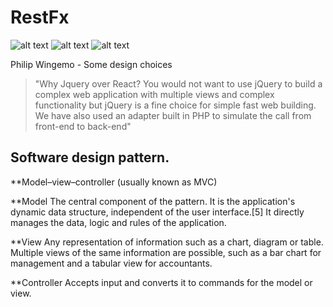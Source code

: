 # RestFx

![alt text](https://img.shields.io/badge/-Jquery-blue) 
![alt text](https://img.shields.io/badge/-PHP-blue)
![alt text](https://img.shields.io/badge/-Bootstrap-blue)

Philip Wingemo - Some design choices
> "Why Jquery over React? You would not want to use jQuery to build a complex web application with multiple views and complex functionality but jQuery is a fine choice for simple fast web building. We have also used an adapter built in PHP to simulate the call from front-end to back-end"

## Software design pattern. 

**Model–view–controller (usually known as MVC)

**Model
The central component of the pattern. It is the application's dynamic data structure, independent of the user interface.[5] It directly manages the data, logic and rules of the application.

**View
Any representation of information such as a chart, diagram or table. Multiple views of the same information are possible, such as a bar chart for management and a tabular view for accountants.

**Controller
Accepts input and converts it to commands for the model or view.
